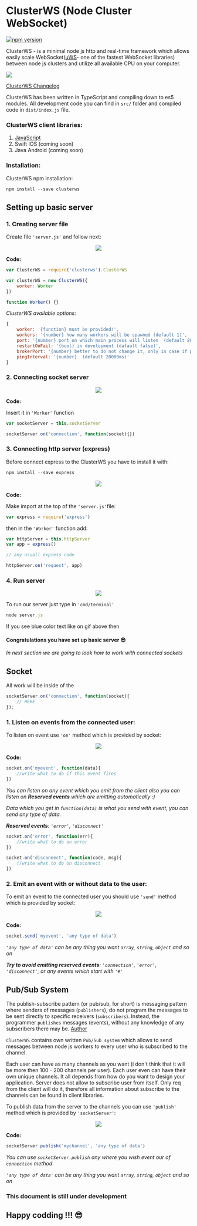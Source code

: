 # ClusterWS (Node Cluster WebSocket)

[![npm version](https://badge.fury.io/js/clusterws.svg)](https://badge.fury.io/js/clusterws)

ClusterWS - is a minimal node js http and real-time framework which allows easily scale WebSocket([uWS](https://github.com/uNetworking/uWebSockets)- one of the fastest WebSocket libraries) between node js clusters and utilize all available CPU on your computer.

![](https://u.cubeupload.com/goriunovd/6cdmain.gif)

[ClusterWS Changelog](./information/CHANGELOG.md)

ClusterWS has been written in TypeScript and compiling down to es5 modules. All development code you can find in `src/` folder and compiled code in `dist/index.js` file.

### ClusterWS client libraries:

1. [JavaScript](https://github.com/goriunov/ClusterWS-Client-JS)
2. Swift IOS (coming soon)
3. Java Android (coming soon)

### Installation:

ClusterWS npm installation: 

```js
npm install --save clusterws
```

## Setting up basic server

### 1. Creating server file

Create file `'server.js'` and follow next: 

<div style="text-align:center"><img  src ="https://u.cubeupload.com/goriunovd/server1.gif"></div>

**Code:**

```js
var ClusterWS = require('clusterws').ClusterWS

var clusterWS = new ClusterWS({
    worker: Worker
})

function Worker() {}
```

*ClusterWS available options:*

```js
{
    worker: '{function} must be provided!',
    workers: '{number} how many workers will be spawned (default 1)',
    port: '{number} port on which main process will listen  (default 80)',
    restartOnFail: '{bool} in development (dafault false)',
    brokerPort: '{number} better to do not change it, only in case if port already in use (default 9346)',
    pingInterval: '{number}  (default 20000ms)'
}
```

### 2. Connecting socket server

<div style="text-align:center"><img  src ="https://u.cubeupload.com/goriunovd/server2.gif"></div>

**Code:**

Insert it in `'Worker'` function

```js
var socketServer = this.socketServer

socketServer.on('connection', function(socket){})
```

### 3. Connecting http server (express)

Before connect express to the ClusterWS you have to install it with: 

```js
npm install --save express
```

<div style="text-align:center"><img  src ="https://u.cubeupload.com/goriunovd/server3.gif"></div>

**Code:**

Make import at the top of the `'server.js'`file:

```js
var express = require('express')
```

then in the `'Worker'` function add:

```js
var httpServer = this.httpServer
var app = express()

// any usuall express code 

httpServer.on('request', app)

```

### 4. Run server

<div style="text-align:center"><img  src ="https://u.cubeupload.com/goriunovd/server4.gif"></div>

To run our server just type in `'cmd/terminal'`

```js
node server.js
```

If you see blue color text like on gif above then

#### Congratulations you have set up basic server :sunglasses:

*In next section we are going to look how to work with connected sockets*

## Socket

All work will be inside of the 

```js 
socketServer.on('connection', function(socket){
    // HERE  
});
```

### 1. Listen on events from the connected user:

To listen on event use `'on'` method which is provided by socket:

<div style="text-align:center"><img  src ="https://u.cubeupload.com/goriunovd/server5.gif"></div>

**Code:**

```js
socket.on('myevent', function(data){
    //write what to do if this event fires
})
```

*You can listen on any event which you emit from the client also you can listen on **Reserved events** which are emitting automatically :)*

*Data which you get in `function(data)` is what you send with event, you can send any type of data.*

***Reserved events**: `'error'`, `'disconnect'`*

```js
socket.on('error', function(err){
    //write what to do on error
})

socket.on('disconnect', function(code, msg){
    //write what to do on disconnect
})
```

### 2. Emit an event with or without data to the user:

To emit an event to the connected user you should use `'send'` method which is provided by socket:

<div style="text-align:center"><img  src ="https://u.cubeupload.com/goriunovd/server6.gif"></div>

**Code:**

```js
socket.send('myevent', 'any type of data')
```

*`'any type of data'` can be any thing you want `array`, `string`, `object` and so on*

***Try to avoid emitting reserved events**: `'connection'`, `'error'`, `'disconnect'`, or any events which start with `'#'`*

## Pub/Sub System

The publish-subscribe pattern (or pub/sub, for short) is messaging pattern where senders of messages (`publishers`), do not program the messages to be sent directly to specific receivers (`subscribers`). Instead, the programmer `publishes` messages (events), without any knowledge of any subscribers there may be. [Author](https://www.toptal.com/ruby-on-rails/the-publish-subscribe-pattern-on-rails)

`ClusterWS` contains own written `Pub/Sub system` which allows to send messages between node js workers to every user who is subscribed to the channel.

Each user can have as many channels as you want (i don't think that it will be more then 100 - 200 channels per user). Each user even can have their own unique channels. It all depends from how do you want to design your application. Server does not allow to subscribe user from itself. Only req from the client will do it, therefore all information about subscribe to the channels can be found in client libraries.


To publish data from the server to the channels you can use `'publish'` method which is provided by `'socketServer'`:

<div style="text-align:center"><img  src ="https://u.cubeupload.com/goriunovd/server7.gif"></div>

**Code:**

```js
socketServer.publish('mychannel', 'any type of data')
```

*You can use `socketServer.publish` any where you wish event our of `connection` method*

*`'any type of data'` can be any thing you want `array`, `string`, `object` and so on*

### This document is still under development

## Happy codding !!! :sunglasses:



